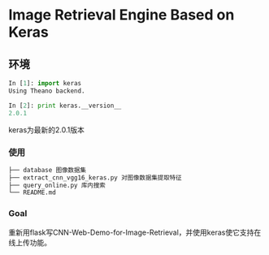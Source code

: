 # Image Retrieval Engine Based on Keras

## 环境

```python
In [1]: import keras
Using Theano backend.

In [2]: print keras.__version__
2.0.1
```

keras为最新的2.0.1版本

### 使用

```sh
├── database 图像数据集
├── extract_cnn_vgg16_keras.py 对图像数据集提取特征
├── query_online.py 库内搜索
└── README.md
```

### Goal
重新用flask写CNN-Web-Demo-for-Image-Retrieval，并使用keras使它支持在线上传功能。
